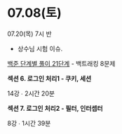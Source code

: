 # 07.08(토)

07.20(목) 7시 반 

- 상수님 시험 이슈.

[백준 단계별 풀이 21단계](https://www.acmicpc.net/step) - 백트래킹 8문제

**섹션 6. 로그인 처리1 - 쿠키, 세션**

14강 ∙ 2시간 20분

**섹션 7. 로그인 처리2 - 필터, 인터셉터**

8강 ∙ 1시간 39분